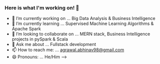 ### Here is what I'm working on! 👋




- 🔭 I’m currently working on ... Big Data Analysis & Business Intelligence
- 🌱 I’m currently learning ... Supervised Machine Learning Algorithms & Apache Spark
- 👯 I’m looking to collaborate on ... MERN stack, Business Intelligence projects in pySpark & Scala
- 💬 Ask me about ... Fullstack development
- 📫 How to reach me: ... agrawal.abhinav98@gmail.com
- 😄 Pronouns: ... He/Him
-->
